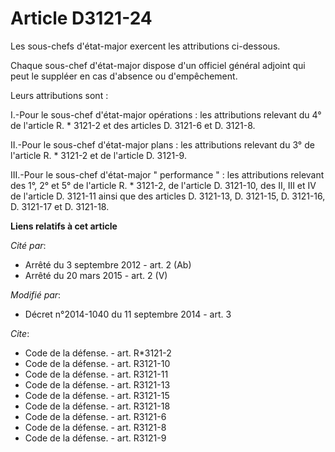 # Article D3121-24

Les sous-chefs d'état-major exercent les attributions ci-dessous. 

Chaque sous-chef d'état-major dispose d'un officiel général adjoint qui peut le suppléer en cas d'absence ou d'empêchement. 

Leurs attributions sont : 

I.-Pour le sous-chef d'état-major opérations : les attributions relevant du 4° de l'article R. * 3121-2 et des articles D.
3121-6 et D. 3121-8. 

II.-Pour le sous-chef d'état-major plans : les attributions relevant du 3° de l'article R. * 3121-2 et de l'article D.
3121-9. 

III.-Pour le sous-chef d'état-major " performance " : les attributions relevant des 1°, 2° et 5° de l'article R. * 3121-2, de
l'article D. 3121-10, des II, III et IV de l'article D. 3121-11 ainsi que des articles D. 3121-13, D. 3121-15, D. 3121-16, D.
3121-17 et D. 3121-18.

**Liens relatifs à cet article**

_Cité par_:

  - Arrêté du 3 septembre 2012 - art. 2 (Ab)
  - Arrêté du 20 mars 2015 - art. 2 (V)

_Modifié par_:

  - Décret n°2014-1040 du 11 septembre 2014 - art. 3

_Cite_:

  - Code de la défense. - art. R*3121-2
  - Code de la défense. - art. R3121-10
  - Code de la défense. - art. R3121-11
  - Code de la défense. - art. R3121-13
  - Code de la défense. - art. R3121-15
  - Code de la défense. - art. R3121-18
  - Code de la défense. - art. R3121-6
  - Code de la défense. - art. R3121-8
  - Code de la défense. - art. R3121-9
